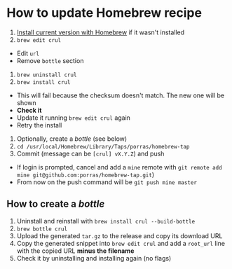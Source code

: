 # How to update Homebrew recipe

1. [Install current version with Homebrew](https://github.com/porras/crul#mac) if it wasn't installed
1. `brew edit crul`
  * Edit `url`
  * Remove `bottle` section
1. `brew uninstall crul`
1. `brew install crul`
  * This will fail because the checksum doesn't match. The new one will be shown
  * **Check it**
  * Update it running `brew edit crul` again
  * Retry the install
1. Optionally, create a *bottle* (see below)
1. `cd /usr/local/Homebrew/Library/Taps/porras/homebrew-tap`
1. Commit (message can be `[crul] vX.Y.Z`) and push
  * If login is prompted, cancel and add a `mine` remote with `git remote add mine git@github.com:porras/homebrew-tap.git`)
  * From now on the push command will be `git push mine master`

## How to create a *bottle*

1. Uninstall and reinstall with `brew install crul --build-bottle`
1. `brew bottle crul`
1. Upload the generated `tar.gz` to the release and copy its download URL
1. Copy the generated snippet into `brew edit crul` and add a `root_url` line with the copied URL **minus the filename**
1. Check it by uninstalling and installing again (no flags)
